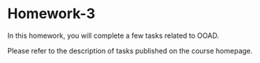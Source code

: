 # Homework-3

In this homework, you will complete a few tasks related to OOAD.

Please refer to the description of tasks published on the course homepage.